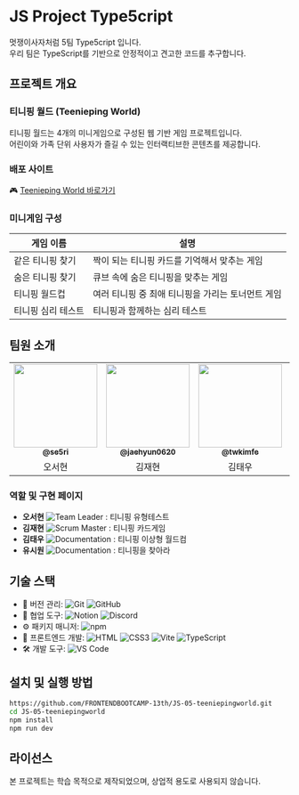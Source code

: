 # JS Project Type5cript

멋쟁이사자처럼 5팀 Type5cript 입니다.  
우리 팀은 TypeScript를 기반으로 안정적이고 견고한 코드를 추구합니다.

## 프로젝트 개요

### 티니핑 월드 (Teenieping World)

티니핑 월드는 4개의 미니게임으로 구성된 웹 기반 게임 프로젝트입니다.  
어린이와 가족 단위 사용자가 즐길 수 있는 인터랙티브한 콘텐츠를 제공합니다.

### 배포 사이트

🎮 [Teenieping World 바로가기](https://teeniepingworld.netlify.app/)

### 미니게임 구성

| 게임 이름          | 설명                                              |
| ------------------ | ------------------------------------------------- |
| 같은 티니핑 찾기   | 짝이 되는 티니핑 카드를 기억해서 맞추는 게임      |
| 숨은 티니핑 찾기   | 큐브 속에 숨은 티니핑을 맞추는 게임               |
| 티니핑 월드컵      | 여러 티니핑 중 최애 티니핑을 가리는 토너먼트 게임 |
| 티니핑 심리 테스트 | 티니핑과 함께하는 심리 테스트                     |

## 팀원 소개

<table>
  <tbody>
    <tr>
      <td align="center"><a href="https://github.com/se5ri"><img src="https://avatars.githubusercontent.com/u/198020557?v=4" width="150" height="150" alt=""/><br /><sub><b> @se5ri </b></a></td>
      <td align="center"><a href="https://github.com/jaehyun0620"><img src="https://avatars.githubusercontent.com/u/68936398?v=4" width="150" height="150" alt=""/><br /><sub><b> @jaehyun0620 </b></a></td>
      <td align="center"><a href="https://github.com/twkimfe"><img src="https://avatars.githubusercontent.com/u/180376076?v=4" width="150" height="150" alt=""/><br /><sub><b> @twkimfe </b></a></td>
      <td align="center"><a href="https://github.com/SiwonYoo"><img src="https://avatars.githubusercontent.com/u/90040577?v=4" width="150" height="150" alt=""/><br /><sub><b> @SiwonYoo </b></a></td>
    </tr>
    <tr>
      <td align="center">오서현</td>
      <td align="center">김재현</td>
      <td align="center">김태우</td>
      <td align="center">유시원</td>
    </tr>
  </tbody>
</table>

### 역할 및 구현 페이지

- **오서현** ![Team Leader](https://img.shields.io/badge/Team%20Leader-FF5733?style=flat) : 티니핑 유형테스트
- **김재현** ![Scrum Master](https://img.shields.io/badge/Scrum%20Master-1E90FF?style=flat) : 티니핑 카드게임
- **김태우** ![Documentation](https://img.shields.io/badge/Documentation-4CAF50?style=flat) : 티니핑 이상형 월드컴
- **유시원** ![Documentation](https://img.shields.io/badge/Documentation-4CAF50?style=flat) : 티니핑을 찾아라

## 기술 스택

- 📂 버전 관리: ![Git](https://img.shields.io/badge/Git-F05032style=flat&logo=git&logoColor=white) ![GitHub](https://img.shields.io/badge/GitHub-181717?style=flat&logo=github&logoColor=white)
- 🤝 협업 도구: ![Notion](https://img.shields.io/badge/Notion-000000?style=flat&logo=notion&logoColor=white) ![Discord](https://img.shields.io/badge/Discord-5865F2?style=flat&logo=discord&logoColor=white)
- ⚙️ 패키지 매니저: ![npm](https://img.shields.io/badge/npm-CB3837?style=flat&logo=npm&logoColor=white)
- 🎨 프론트엔드 개발: ![HTML](https://img.shields.io/badge/HTML-E34F26?style=flat&logo=html5&logoColor=white) ![CSS3](https://img.shields.io/badge/CSS3-1572B6?style=flat&logo=css3&logoColor=white) ![Vite](https://img.shields.io/badge/Vite-646CFF?style=flat&logo=vite&logoColor=white) ![TypeScript](https://img.shields.io/badge/TypeScript-3178C6?style=flat&logo=typescript&logoColor=white)
- 🛠 개발 도구: ![VS Code](https://img.shields.io/badge/VS%20Code-007ACC?style=flat&logo=visualstudiocode&logoColor=white)

## 설치 및 실행 방법

```bash
https://github.com/FRONTENDBOOTCAMP-13th/JS-05-teeniepingworld.git
cd JS-05-teeniepingworld
npm install
npm run dev
```

## 라이선스

본 프로젝트는 학습 목적으로 제작되었으며, 상업적 용도로 사용되지 않습니다.
